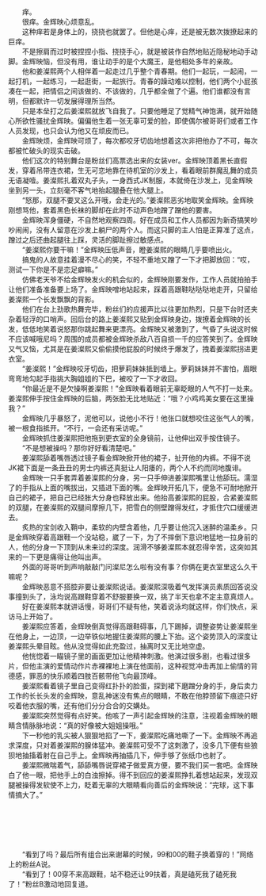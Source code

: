 <div>
<div>
<div>　　痒。</div>

<div>　　很痒。金辉映心烦意乱。</div>

<div>　　这种痒若是身体上的，挠挠也就罢了。但他是心痒，还是被无数次拨撩起来的巨痒。</div>

<div>　　不是擦肩而过时被捏捏小指、挠挠手心，就是被装作自然地贴近隐秘地动手动脚。金辉映恼，但没有用，谁让动手的是个大魔王，是他相处多年的亲故。</div>

<div>　　他和姜澯熙两个人相伴着一起走过几乎整个青春期。他们一起玩，一起闹，一起打机，一起练习，一起逛街，一起旅行。青春的躁动难以控制，他们两个小屁孩凑在一起，把情侣之间该做的、不该做的，几乎都全做了个遍。他们谁都没有言明，但都默许一切发展得理所当然。</div>

<div>　　只是本垒打之后姜澯熙就放飞自我了。只要他睡足了觉精气神饱满，就开始随心所欲性骚扰金辉映。偏偏他生着一张无辜可爱的脸，即使偶尔被哥哥们或者工作人员发现，也只会认为他又在顽皮而已。</div>

<div>　　金辉映烦，金辉映可烦了，每次都咬牙切齿地想着这次非把他办了不可，每次都被忙破头的现实击破。</div>

<div>　　他们这次的特别舞台是粉丝们高票选出来的女装ver。金辉映顶着黑长直假发，穿着吊带连衣裙，生无可恋地靠在待机室的沙发上，看着眼前群魔乱舞的成员无语凝噎。姜澯熙扎着双丸子头，一身西式JK制服，本就倚在沙发上，见金辉映坐到另一头，立刻毫不客气地抬起腿叠在他大腿上。</div>

<div>　　“怒那，双腿不要叉这么开哦，会走光的。”姜澯熙恶劣地取笑金辉映。金辉映刚想骂他，套着黑色长袜的脚却在此时不动声色地蹭了蹭他的要害。</div>

<div>　　金辉映浑身僵硬，不自然地观察四周。好在成员和工作人员都因为新奇搞笑吵吵闹闹，没有人留意在沙发上躺尸的两个人。而这只脚的主人怕是正算准了这点，蹭过之后还曲起腿往上踩，灵活的脚趾擦过敏感点。</div>

<div>　　“姜澯熙你要干嘛！”金辉映压低声音，瞪姜澯熙的眼睛几乎要喷出火。</div>

<div>　　搞鬼的人故意挂着漫不尽心的笑，不轻不重地又蹭了一下才把脚放回：“哎，测试一下你是不是恋足癖嘛。”</div>

<div>　　仿佛老天爷不给金辉映发火的机会似的，金辉映刚要发作，工作人员就拍拍手让他们准备准备要上场了。金辉映噌地站起来，踩着高跟鞋哒哒哒地走开，只留给姜澯熙一个长发飘飘的背影。</div>

<div>　　他们在台上劲歌热舞完毕，粉丝们的应援声比以往更加热烈，只是下台时还夹杂着轻浮的口哨声。回后台的路上姜澯熙又贴到金辉映身边，拨撩着金辉映的长发，低低地笑着说怒那你跳起舞来更漂亮。金辉映又被激到了，气昏了头说这时候不应该喊哦尼吗？周围的成员都被金辉映杀敌八百自损一千的应答笑到了。金辉映又气又恼，尤其是在姜澯熙又偷偷摸他屁股的时候终于爆发了，拽着姜澯熙拐进更衣室。</div>

<div>　　“姜澯熙！”金辉映咬牙切齿，把萝莉妹妹抵到墙上。萝莉妹妹并不害怕，眉眼弯弯地勾起手指挑大胸姐姐的下巴，被咬了一下才收回。</div>

<div>　　“你最近是不是欠操啊姜澯熙！”金辉映看着眼前无辜眨眼的人气不打一处来。姜澯熙伸手按住金辉映的后脑，两张脸无比地贴近：“哦？小鸡鸡美女要在这里操我？”</div>

<div>　　金辉映几乎暴怒了，泥他可以，说他小不行！他张口就想咬住这张气人的嘴，被一根食指抵开。“不行，一会还有采访呢。”</div>

<div>　　金辉映抓住姜澯熙把他拖到更衣室的全身镜前，让他伸出双手按住镜子。</div>

<div>　　“不是想被操吗？那你好好看清楚吧。”</div>

<div>　　姜澯熙舔着嘴唇透过镜子看金辉映掀开他的裙子，扯开他的内裤。不得不说JK裙下面是一条丑丑的男士内裤还真挺让人阳痿的，两个人不约而同地腹诽。</div>

<div>　　金辉映一只手套弄着姜澯熙的分身，另一只手伸进姜澯熙嘴里让他舔玩。濡湿了的手指从上面的嘴拔出，又插进下面的嘴。金辉映开拓几下，便急不可耐地掀开自己的裙子，把自己已经胀大分身也释放出来。他抬高姜澯熙的屁股，合紧姜澯熙的双腿，在姜澯熙的双腿间摩擦几下，把雪白的侧壁蹭得发红，才抵住穴口缓缓进去。</div>

<div>　　炙热的宝剑收入鞘中，柔软的内壁含着他，几乎要让他沉入迷醉的温柔乡。只是金辉映穿着高跟鞋一个没站稳，崴了一下，为了不摔倒下意识地猛地一拉身前的人，他的分身一下顶到从未来过的深度。润滑不够姜澯熙本就忍得辛苦，这突如其来的一下更是痛得让他叫出声。</div>

<div>　　外面的哥哥听到声响敲敲门问澯尼怎么啦有没有事？你俩在更衣室里这么久干嘛呢？</div>

<div>　　金辉映恶意不搭腔非要让姜澯熙说话。姜澯熙深吸着气发挥演员素质回答说没事撞到头了，泳均说高跟鞋穿着不舒服要换一双，挑了半天也拿不定主意真烦人。</div>

<div>　　好在姜澯熙本就讲话慢，哥哥们不疑有他，笑着说泳均就这样，你们快点，采访马上开始了。</div>

<div>　　姜澯熙应答着，金辉映倒真觉得高跟鞋碍事，几下踢掉，调整姿势让姜澯熙坐在他身上，一边顶，一边举铁似地握住姜澯熙的腰上下抬。这个姿势顶入的深度让姜澯熙头晕目眩。他从没觉得如此充盈过，抽离时又无比地空虚。</div>

<div>　　他恍惚着一瞄镜子里的画面更加让他精神刺激。他演过很多剧，也看过很多片，但他主演的爱情动作片赤裸裸地上演在他面前，这种视觉冲击再加上偷情的背德感，罪恶的快乐顺着四肢百骸带他飞向最顶峰。</div>

<div>　　姜澯熙看着镜子里自己变得红扑扑的脸蛋，探到裙下磨蹭分身的手，身后卖力工作的长长头发的金辉映，意乱神迷没有焦点的眼睛，不敢在他脖颈留下痕迹只好咬着他衣服的嘴，还有他们分分合合的交媾处。</div>

<div>　　姜澯熙突然觉得有点好笑。他咳了一声引起金辉映的注意，注视着金辉映的眼睛含情脉脉地说：“真的好像被大姐姐操哦。”</div>

<div>　　下一秒他的乳尖被人狠狠地掐了一下，姜澯熙吃痛地嘶了一下。金辉映不再追求深度，只对着姜澯熙的腺体猛冲。姜澯熙可受不了这刺激了，没多几下便有些狼狈地抽搐着射在自己手上。金辉映再抽插几下，伸手够了张纸巾也射了。</div>

<div>　　姜澯熙微喘着气，舔舔嘴唇说穿裙子做爱真方便，要不我们买一套吧。金辉映白了他一眼，把他手上的白浊擦掉。得不到回应的姜澯熙挣扎着想站起来，发现双腿被操得发软使不上力，眨着无辜的大眼睛看向善后的金辉映说：“完球，这下事情搞大了。”</div>

<div>　　</div>

<div>　　</div>

<div>　　</div>

<div>　　</div>

<div>　　</div>

<div>　　“看到了吗？最后所有组合出来谢幕的时候，99和00的鞋子换着穿的！”网络上的粉丝A说。</div>

<div>　　“看到了！00穿不来高跟鞋，站不稳还让99扶着，真是磕死我了磕死我了！”粉丝B激动地回复道。</div>

<div>　　</div>

<div>　　</div>

<div>　　</div>

<div>　　</div>
</div>
</div>
